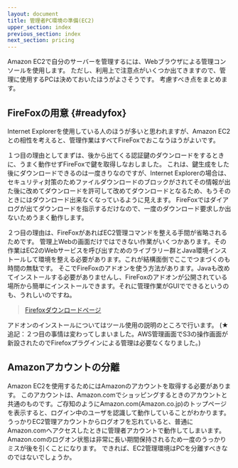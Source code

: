 ```yaml
---
layout: document
title: 管理者PC環境の準備(EC2)
upper_section: index
previous_section: index
next_section: pricing
---
```

Amazon EC2で自分のサーバーを管理するには、Webブラウザによる管理コンソールを使用します。
ただし、利用上で注意点がいくつか出てきますので、管理に使用するPCは決めておいたほうがよさそうです。
考慮すべき点をまとめます。

## FireFoxの用意 {#readyfox}
Internet Explorerを使用している人のほうが多いと思われますが、Amazon EC2との相性を考えると、管理作業はすべてFireFoxでおこなうほうがよいです。

１つ目の理由としてまずは、後から出てくる認証鍵のダウンロードをするときに、うまく動作せずFireFoxで鍵を取得しなおしました。
これは、鍵生成をした後にダウンロードできるのは一度きりなのですが、Internet Explorerの場合は、セキュリティ対策のためファイルダウンロードのブロックがされてその情報が出た後に改めてダウンロードを許可して改めてダウンロードとなるため、もうそのときにはダウンロード出来なくなっているように見えます。
FireFoxではダイアログが出てダウンロードを指示するだけなので、一度のダウンロード要求しか出ないためうまく動作します。

２つ目の理由は、FireFoxがあればEC2管理コマンドを整える手間が省略されるためです。
管理上Webの画面だけではできない作業がいくつかあります。その作業はEC2のWebサービスを呼び出すためのライブラリー群とJava環境インストールして環境を整える必要があります。これが結構面倒でここでつまづくのも時間の無駄です。
そこでFireFoxのアドオンを使う方法があります。Javaも改めてインストールする必要がありませんし、FireFoxのアドオンが公開されている場所から簡単にインストールできます。それに管理作業がGUIでできるというのも、うれしいのですね。

> [Firefoxダウンロードページ](http://mozilla.jp/firefox/)

アドオンのインストールについてはツール使用の説明のところで行います。
(★追記：２つ目の事情は変わってしまいました。AWS管理画面でS3の操作画面が新設されたのでFirefoxプラグインによる管理は必要なくなりました。)

## Amazonアカウントの分離
Amazon EC2を使用するためにはAmazonのアカウントを取得する必要があります。
このアカウントは、Amazon.comでショッピングするときのアカウントと共通のものです。ご存知のようにAmazon.com(Amazon.co.jp)のトップページを表示すると、ログイン中のユーザを認識して動作していることがわかります。
うっかりEC2管理アカウントからログオフを忘れていると、普通にAmazon.comへアクセスしたときに管理者アカウントで動作してしまいます。
Amazon.comのログオン状態は非常に長い期間保持されるため一度のうっかりミスが後を引くことになります。
できれば、EC2管理環境はPCを分離すべきなのではないでしょうか。

